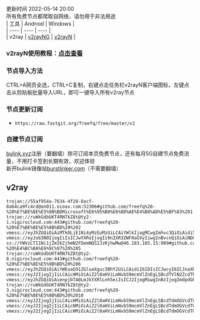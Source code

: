 更新时间 2022-05-14 20:00  
所有免费节点都爬取自网络，请勿用于非法用途  
|  工具  | Android  | Windows  |  
|  ----  | ----   | ----  |  
| v2ray  | [v2rayNG](https://github.com/2dust/v2rayNG/releases/download/1.6.28/v2rayNG_1.6.28_arm64-v8a.apk) | [v2rayN](https://github.com/2dust/v2rayN/releases/download/3.27/v2rayN-Core.zip) |  
### v2rayN使用教程：[点击查看](https://github.com/freefq/tutorials)  
### 节点导入方法  
CTRL+A网页全选，CTRL+C复制，右键点击任务栏v2rayN客户端图标，左键点击从剪贴板批量导入URL，即可一键导入所有v2ray节点  
### 节点更新订阅  
- `https://raw.fastgit.org/freefq/free/master/v2`  
### 自建节点订阅  
[bulink.xyz](https://bulink.xyz)注册（要翻墙）除可订阅本页免费节点，还有每月5G自建节点免费流量，不用打卡签到长期有效，欢迎体验  
新开bulink镜像站[burstlinker.com](https://burstlinker.com)（不需要翻墙）  
## v2ray  
```  
trojan://55af954a-7634-4f28-8acf-8a64ca9fc4cd@an011.oioav.com:52306#github.com/freefq%20-%20%E7%BE%8E%E5%9B%BDMicrosoft%E6%95%B0%E6%8D%AE%E4%B8%AD%E5%BF%83%201  
trojan://ruWkGdbUKT4RN7kZ8t@ty2-1.nigirocloud.com:443#github.com/freefq%20-%20%E7%BE%8E%E5%9B%BD%20%202  
vmess://eyJhZGQiOiAiMTk0LjE1Ni4yMzEuMzUiLCAiYWlkIjogMCwgImhvc3QiOiAidi5xcS5jb20iLCAiaWQiOiAiNjAxODA1OTctZDI1Yi00MzczLWE3YjktM2UzNjI0OWI0MTkyIiwgIm5ldCI6ICJ3cyIsICJwYXRoIjogIi9pbWFnZXMiLCAicG9ydCI6IDgwLCAicHMiOiAiZ2l0aHViLmNvbS9mcmVlZnEgLSBcdTY1ZTVcdTY3MmNcdTRlMWNcdTRlYWNNMjQ3IDMiLCAidGxzIjogbnVsbCwgInR5cGUiOiAiYXV0byIsICJza2lwLWNlcnQtdmVyaWZ5IjogdHJ1ZSwgInNuaSI6ICIifQ==  
vmess://eyJob3N0IjogIiIsICJwYXRoIjogIi9nZXR3ZWF0aGVyIiwgInBvcnQiOiAiNDQzIiwgInRscyI6ICJ0bHMiLCAicHMiOiAiZ2l0aHViLmNvbS9mcmVlZnEgLSBcdTdmOGVcdTU2ZmRDbG91ZEZsYXJlXHU4MjgyXHU3MGI5IDQiLCAiaWQiOiAiNTQ4Nzc3YmEtZDMzYS0xMWVjLTljYzYtMDAwMDE3MDIyMDA4IiwgImFkZCI6ICJhcHAuc3NmcmVlLnJ1IiwgInYiOiAiMiIsICJhaWQiOiAiNjQiLCAibmV0IjogIndzIiwgInR5cGUiOiAibm9uZSJ9  
ss://YWVzLTI1Ni1jZmI6ZjhmN2FDemNQS2JzRjhwMw@46.183.185.15:989#github.com/freefq%20-%20%E4%BC%8A%E6%9C%97%20%205  
trojan://ruWkGdbUKT4RN7kZ8t@ty2-8.nigirocloud.com:443#github.com/freefq%20-%20%E7%BE%8E%E5%9B%BD%20%206  
vmess://eyJhZGQiOiAiYWEuaG91ZGluaXguc3BhY2UiLCAidiI6IDIsICJwcyI6ICJnaXRodWIuY29tL2ZyZWVmcSAtIFx1N2Y4ZVx1NTZmZFx1NTJhMFx1NTIyOVx1Nzk4Zlx1NWMzY1x1NGU5YVx1NWRkZVx1NTcyM1x1NGY1NVx1NTg1ZUNob29wYVx1NjU3MFx1NjM2ZVx1NGUyZFx1NWZjMyA3IiwgInBvcnQiOiAiMjYyNjciLCAiaWQiOiAiOTc1N2NkYmEtYzc1Yi00Yjk0LTllMzEtNzk1NmRjN2Q4NTJhIiwgImFpZCI6ICIwIiwgInNjeSI6ICJhdXRvIiwgIm5ldCI6ICJ3cyIsICJ0eXBlIjogIiIsICJob3N0IjogImFhLmhvdWRpbml4LnNwYWNlIiwgInRscyI6ICIiLCAicGF0aCI6ICIvd2lzIn0=  
vmess://eyJ2IjogIjIiLCAicHMiOiAiZ2l0aHViLmNvbS9mcmVlZnEgLSBcdTVlN2ZcdTRlMWNcdTc3MDFcdTVlN2ZcdTVkZGVcdTVlMDJcdTc5ZmJcdTUyYTggOCIsICJhZGQiOiAienpjbTA4LmJkYXRlLnh5eiIsICJwb3J0IjogIjI4NDAiLCAiaWQiOiAiYjllY2RiNDQtMjM2Yi0zMGE3LTk0ZjItZjQ2NDk5M2Q4NGNmIiwgImFpZCI6ICIwIiwgInNjeSI6ICJhdXRvIiwgIm5ldCI6ICJ3cyIsICJ0eXBlIjogIm5vbmUiLCAiaG9zdCI6ICJ6emNtMDguYmRhdGUueHl6IiwgInBhdGgiOiAiL2hscy9jY3R2NXBoZC5tM3U4IiwgInRscyI6ICIiLCAic25pIjogIiIsICJhbHBuIjogIiJ9  
vmess://eyJhZGQiOiAienpjbTA0LmJkYXRlLnh5eiIsICJ2IjogMiwgInBzIjogImdpdGh1Yi5jb20vZnJlZWZxIC0gXHU1ZTdmXHU0ZTFjXHU3NzAxXHU1ZTdmXHU1ZGRlXHU1ZTAyXHU3OWZiXHU1MmE4IDkiLCAicG9ydCI6ICIxMDIwIiwgImlkIjogImI5ZWNkYjQ0LTIzNmItMzBhNy05NGYyLWY0NjQ5OTNkODRjZiIsICJhaWQiOiAiMCIsICJzY3kiOiAiYXV0byIsICJuZXQiOiAid3MiLCAidHlwZSI6ICIiLCAiaG9zdCI6ICJhd2Vpa2VqaS1Zb3VUdWJlIiwgInRscyI6ICIiLCAicGF0aCI6ICIvaGxzL2NjdHY1cGhkLm0zdTgifQ==  
trojan://ruWkGdbUKT4RN7kZ8t@ty2-3.nigirocloud.com:443#github.com/freefq%20-%20%E7%BE%8E%E5%9B%BD%20%2010  
vmess://eyJ2IjogIjIiLCAicHMiOiAiZ2l0aHViLmNvbS9mcmVlZnEgLSBcdTdmOGVcdTU2ZmQgIDExIiwgImFkZCI6ICJiYWktcGlhby13YW5nLXpoZS45ODg0OC54eXoiLCAicG9ydCI6ICI1MjcyMiIsICJ0eXBlIjogIm5vbmUiLCAiaWQiOiAiMmEwNjIzZDUtZjFhMC00YzEwLWI5OTItYzI2ZTUwYWEwNThhIiwgImFpZCI6ICIwIiwgIm5ldCI6ICJ3cyIsICJwYXRoIjogIi9iaXQubHkvMzZiNmlKaCIsICJob3N0IjogImJhaS1waWFvLXdhbmctemhlLjk4ODQ4Lnh5eiIsICJ0bHMiOiAiIn0=  
vmess://eyJ2IjogIjIiLCAicHMiOiAiZ2l0aHViLmNvbS9mcmVlZnEgLSBcdTdmOGVcdTU2ZmQgIDEyIiwgImFkZCI6ICJiYWktcGlhby13YW5nLXpoZS45ODg0OC54eXoiLCAicG9ydCI6ICI0NDMiLCAiaWQiOiAiZjRhNmEzOTctMDAwNy00ZTQ1LTgwMGMtMTZkOGE3YTU4N2VkIiwgImFpZCI6ICIwIiwgInNjeSI6ICJhdXRvIiwgIm5ldCI6ICJ3cyIsICJ0eXBlIjogIm5vbmUiLCAiaG9zdCI6ICJiYWktcGlhby13YW5nLXpoZS45ODg0OC54eXoiLCAicGF0aCI6ICIvWW91VHViZS1iYWktcGlhby13YW5nLXpoZV92d3MiLCAidGxzIjogInRscyIsICJzbmkiOiAiIiwgImFscG4iOiAiIn0=  
vmess://eyJ2IjogIjIiLCAicHMiOiAiZ2l0aHViLmNvbS9mcmVlZnEgLSBcdTdmOGVcdTU2ZmRDbG91ZEZsYXJlXHU1MTZjXHU1M2Y4Q0ROXHU4MjgyXHU3MGI5IDEzIiwgImFkZCI6ICJ2MS5zc3JzdWIuY29tIiwgInBvcnQiOiAiNDQzIiwgImlkIjogIjYyMGQ4MmE4LTIyYmEtNDk0NS05MGJhLWEyYmVkMWNkZTFkMiIsICJhaWQiOiAiMCIsICJzY3kiOiAiYXV0byIsICJuZXQiOiAid3MiLCAidHlwZSI6ICJub25lIiwgImhvc3QiOiAidjEuc3Nyc3ViLmNvbSIsICJwYXRoIjogIi9hcGkvdjMvZG93bmxvYWQuZ2V0RmlsZSIsICJ0bHMiOiAidGxzIiwgInNuaSI6ICIiLCAiYWxwbiI6ICIifQ==  
```  
